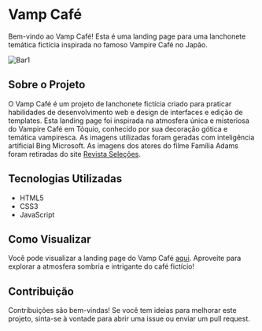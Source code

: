 # Vamp Café

Bem-vindo ao Vamp Café! Esta é uma landing page para uma lanchonete temática fictícia inspirada no famoso Vampire Café no Japão.

![Bar1](https://github.com/SimonePenido/VampCafe/assets/112627846/40899aba-3504-4dc3-aa61-85965b3757bd)


## Sobre o Projeto

O Vamp Café é um projeto de lanchonete fictícia criado para praticar habilidades de desenvolvimento web e design de interfaces e edição de templates. Esta landing page foi inspirada na atmosfera única e misteriosa do Vampire Café em Tóquio, conhecido por sua decoração gótica e temática vampiresca. As imagens utilizadas foram geradas com inteligência artificial Bing Microsoft. As imagens dos atores do filme Família Adams foram retiradas do site [Revista Seleções](https://www.selecoes.com.br/cultura-lazer/a-familia-addams-saiba-como-esta-o-elenco-do-filme-dos-anos-90/).

## Tecnologias Utilizadas

- HTML5
- CSS3
- JavaScript

## Como Visualizar

Você pode visualizar a landing page do Vamp Café [aqui](https://simonepenido.github.io/VampCafe/). Aproveite para explorar a atmosfera sombria e intrigante do café fictício!

## Contribuição

Contribuições são bem-vindas! Se você tem ideias para melhorar este projeto, sinta-se à vontade para abrir uma issue ou enviar um pull request.

